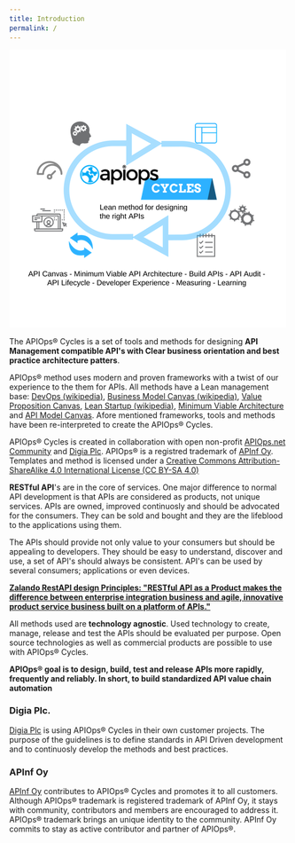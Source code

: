 ```yaml
---
title: Introduction
permalink: /
---
```


![APIOPS-CYCLES](CYCLES.png)

The APIOps&reg; Cycles is a set of tools and methods for designing **API Management compatible API's with Clear business orientation and best practice architecture patters**.

APIOps&reg; method uses modern and proven frameworks with a twist of our experience to the them for APIs. All methods have a Lean management base: [DevOps (wikipedia)](https://en.wikipedia.org/wiki/DevOps), [Business Model Canvas (wikipedia)](https://en.wikipedia.org/wiki/Business_Model_Canvas), [Value Proposition Canvas](), [Lean Startup (wikipedia)](https://en.wikipedia.org/wiki/Lean_startup), [Minimum Viable Architecture](https://www.enterpriseirregulars.com/116163/minimum-viable-architecture-good-enough-good-enough-enterprise/) and [API Model Canvas](https://www.slideshare.net/3scale/api-model-canvas-apidays-mediterranea-2015). Afore mentioned frameworks, tools and methods have been re-interpreted to create the APIOps&reg; Cycles. 

APIOps&reg; Cycles is created in collaboration with open non-profit [APIOps.net Community](https://medium.com/apiops) and [Digia Plc](www.digia.com). APIOps&reg; is a registred trademark of [APInf Oy](http://apinf.com). Templates and method is licensed under a [Creative Commons Attribution-ShareAlike 4.0 International License (CC BY-SA 4.0)](https://creativecommons.org/licenses/by-sa/4.0/)

**RESTful API**'s are in the core of services. One major difference to normal API development is that APIs are considered as products, not unique services. APIs are owned, improved continuosly and should be advocated for the consumers. They can be sold and bought and they are the lifeblood to the applications using them.

The APIs should provide not only value to your consumers but should be appealing to developers. They should be easy to understand, discover and use, a set of API's should always be consistent. API's can be used by several consumers; applications or even devices.

**[Zalando RestAPI design Principles: "RESTful API as a Product makes the difference between enterprise integration business and agile, innovative product service business built on a platform of APIs."](http://zalando.github.io/restful-api-guidelines/design-principles/DesignPrinciples.html)**

All methods used are **technology agnostic**. Used technology to create, manage, release and test the APIs should be evaluated per purpose. Open source technologies as well as commercial products are possible to use with APIOps&reg; Cycles.

**APIOps&reg; goal is to design, build, test and release APIs more rapidly, frequently and reliably. In short, to build standardized API value chain automation**

### Digia Plc.
[Digia Plc](www.digia.com) is using APIOps&reg; Cycles in their own customer projects. The purpose of the guidelines is to define standards in API Driven development and to continuosly develop the methods and best practices.

### APInf Oy
[APInf Oy](apinf.com) contributes to APIOps&reg; Cycles and promotes it to all customers. Although APIOps&reg; trademark is registered trademark of APInf Oy, it stays with community, contributors and members are encouraged to address it. APIOps&reg; trademark brings an unique identity to the community. APInf Oy commits to stay as active contributor and partner of APIOps&reg;.
